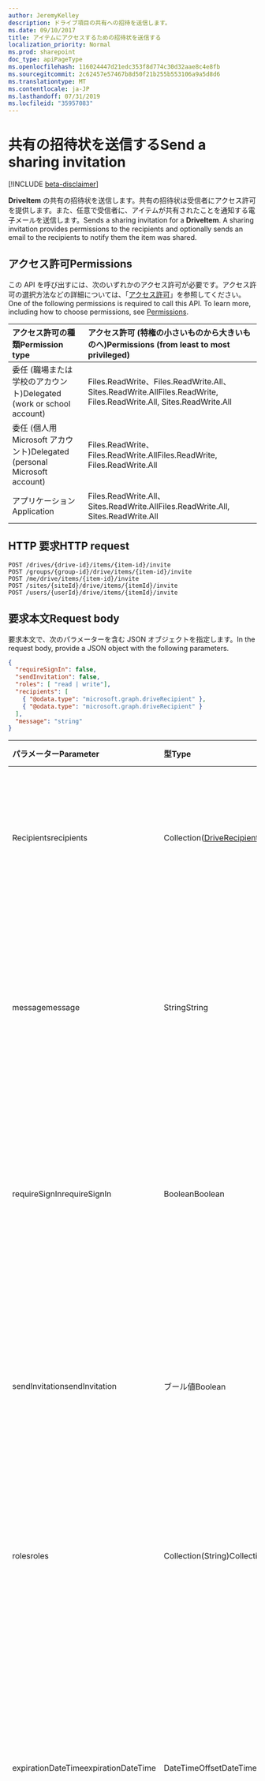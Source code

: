 ```yaml
---
author: JeremyKelley
description: ドライブ項目の共有への招待を送信します。
ms.date: 09/10/2017
title: アイテムにアクセスするための招待状を送信する
localization_priority: Normal
ms.prod: sharepoint
doc_type: apiPageType
ms.openlocfilehash: 116024447d21edc353f8d774c30d32aae8c4e8fb
ms.sourcegitcommit: 2c62457e57467b8d50f21b255b553106a9a5d8d6
ms.translationtype: MT
ms.contentlocale: ja-JP
ms.lasthandoff: 07/31/2019
ms.locfileid: "35957083"
---
```

# <a name="send-a-sharing-invitation"></a><span data-ttu-id="e8acf-103">共有の招待状を送信する</span><span class="sxs-lookup"><span data-stu-id="e8acf-103">Send a sharing invitation</span></span>

[!INCLUDE [beta-disclaimer](../../includes/beta-disclaimer.md)]

<span data-ttu-id="e8acf-p101">**DriveItem** の共有の招待状を送信します。共有の招待状は受信者にアクセス許可を提供します。また、任意で受信者に、アイテムが共有されたことを通知する電子メールを送信します。</span><span class="sxs-lookup"><span data-stu-id="e8acf-p101">Sends a sharing invitation for a **DriveItem**. A sharing invitation provides permissions to the recipients and optionally sends an email to the recipients to notify them the item was shared.</span></span>

## <a name="permissions"></a><span data-ttu-id="e8acf-106">アクセス許可</span><span class="sxs-lookup"><span data-stu-id="e8acf-106">Permissions</span></span>

<span data-ttu-id="e8acf-p102">この API を呼び出すには、次のいずれかのアクセス許可が必要です。アクセス許可の選択方法などの詳細については、「[アクセス許可](/graph/permissions-reference)」を参照してください。</span><span class="sxs-lookup"><span data-stu-id="e8acf-p102">One of the following permissions is required to call this API. To learn more, including how to choose permissions, see [Permissions](/graph/permissions-reference).</span></span>

|<span data-ttu-id="e8acf-109">アクセス許可の種類</span><span class="sxs-lookup"><span data-stu-id="e8acf-109">Permission type</span></span>      | <span data-ttu-id="e8acf-110">アクセス許可 (特権の小さいものから大きいものへ)</span><span class="sxs-lookup"><span data-stu-id="e8acf-110">Permissions (from least to most privileged)</span></span>              |
|:--------------------|:---------------------------------------------------------|
|<span data-ttu-id="e8acf-111">委任 (職場または学校のアカウント)</span><span class="sxs-lookup"><span data-stu-id="e8acf-111">Delegated (work or school account)</span></span> | <span data-ttu-id="e8acf-112">Files.ReadWrite、Files.ReadWrite.All、Sites.ReadWrite.All</span><span class="sxs-lookup"><span data-stu-id="e8acf-112">Files.ReadWrite, Files.ReadWrite.All, Sites.ReadWrite.All</span></span>    |
|<span data-ttu-id="e8acf-113">委任 (個人用 Microsoft アカウント)</span><span class="sxs-lookup"><span data-stu-id="e8acf-113">Delegated (personal Microsoft account)</span></span> | <span data-ttu-id="e8acf-114">Files.ReadWrite、Files.ReadWrite.All</span><span class="sxs-lookup"><span data-stu-id="e8acf-114">Files.ReadWrite, Files.ReadWrite.All</span></span>    |
|<span data-ttu-id="e8acf-115">アプリケーション</span><span class="sxs-lookup"><span data-stu-id="e8acf-115">Application</span></span> | <span data-ttu-id="e8acf-116">Files.ReadWrite.All、Sites.ReadWrite.All</span><span class="sxs-lookup"><span data-stu-id="e8acf-116">Files.ReadWrite.All, Sites.ReadWrite.All</span></span> |

## <a name="http-request"></a><span data-ttu-id="e8acf-117">HTTP 要求</span><span class="sxs-lookup"><span data-stu-id="e8acf-117">HTTP request</span></span>

<!-- { "blockType": "ignored" } -->

```http
POST /drives/{drive-id}/items/{item-id}/invite
POST /groups/{group-id}/drive/items/{item-id}/invite
POST /me/drive/items/{item-id}/invite
POST /sites/{siteId}/drive/items/{itemId}/invite
POST /users/{userId}/drive/items/{itemId}/invite
```

## <a name="request-body"></a><span data-ttu-id="e8acf-118">要求本文</span><span class="sxs-lookup"><span data-stu-id="e8acf-118">Request body</span></span>

<span data-ttu-id="e8acf-119">要求本文で、次のパラメーターを含む JSON オブジェクトを指定します。</span><span class="sxs-lookup"><span data-stu-id="e8acf-119">In the request body, provide a JSON object with the following parameters.</span></span>

<!-- { "blockType": "resource", "@odata.type": "microsoft.graph.inviteParameters", "scopes": "files.readwrite" } -->

```json
{
  "requireSignIn": false,
  "sendInvitation": false,
  "roles": [ "read | write"],
  "recipients": [
    { "@odata.type": "microsoft.graph.driveRecipient" },
    { "@odata.type": "microsoft.graph.driveRecipient" }
  ],
  "message": "string"
}
```

| <span data-ttu-id="e8acf-120">パラメーター</span><span class="sxs-lookup"><span data-stu-id="e8acf-120">Parameter</span></span>        | <span data-ttu-id="e8acf-121">型</span><span class="sxs-lookup"><span data-stu-id="e8acf-121">Type</span></span>                                            | <span data-ttu-id="e8acf-122">説明</span><span class="sxs-lookup"><span data-stu-id="e8acf-122">Description</span></span>                                                                                                |
|:-----------------|:------------------------------------------------|:-----------------------------------------------------------------------------------------------------------|
| <span data-ttu-id="e8acf-123">Recipients</span><span class="sxs-lookup"><span data-stu-id="e8acf-123">recipients</span></span>       | <span data-ttu-id="e8acf-124">Collection([DriveRecipient](../resources/driverecipient.md))</span><span class="sxs-lookup"><span data-stu-id="e8acf-124">Collection([DriveRecipient](../resources/driverecipient.md))</span></span> | <span data-ttu-id="e8acf-125">アクセスおよび共有の招待状を受信する、受信者のコレクション。</span><span class="sxs-lookup"><span data-stu-id="e8acf-125">A collection of recipients who will receive access and the sharing invitation.</span></span>                                            |
| <span data-ttu-id="e8acf-126">message</span><span class="sxs-lookup"><span data-stu-id="e8acf-126">message</span></span>          | <span data-ttu-id="e8acf-127">String</span><span class="sxs-lookup"><span data-stu-id="e8acf-127">String</span></span>                                          | <span data-ttu-id="e8acf-p103">共有の招待状に含まれるプレーンテキスト形式のメッセージ。最大の長さは 2000 文字です。</span><span class="sxs-lookup"><span data-stu-id="e8acf-p103">A plain text formatted message that is included in the sharing invitation. Maximum length 2000 characters.</span></span> |
| <span data-ttu-id="e8acf-130">requireSignIn</span><span class="sxs-lookup"><span data-stu-id="e8acf-130">requireSignIn</span></span>    | <span data-ttu-id="e8acf-131">Boolean</span><span class="sxs-lookup"><span data-stu-id="e8acf-131">Boolean</span></span>                                         | <span data-ttu-id="e8acf-132">共有アイテムを表示するために、招待状の受信者がサインインする必要のある場所を指定します。</span><span class="sxs-lookup"><span data-stu-id="e8acf-132">Specifies where the recipient of the invitation is required to sign-in to view the shared item.</span></span>            |
| <span data-ttu-id="e8acf-133">sendInvitation</span><span class="sxs-lookup"><span data-stu-id="e8acf-133">sendInvitation</span></span>   | <span data-ttu-id="e8acf-134">ブール値</span><span class="sxs-lookup"><span data-stu-id="e8acf-134">Boolean</span></span>                                         | <span data-ttu-id="e8acf-135">電子メールまたは投稿が生成されるのか (false)、アクセス許可のみが作成されるのか (true) を指定します。</span><span class="sxs-lookup"><span data-stu-id="e8acf-135">Specifies if an email or post is generated (false) or if the permission is just created (true).</span></span>            |
| <span data-ttu-id="e8acf-136">roles</span><span class="sxs-lookup"><span data-stu-id="e8acf-136">roles</span></span>            | <span data-ttu-id="e8acf-137">Collection(String)</span><span class="sxs-lookup"><span data-stu-id="e8acf-137">Collection(String)</span></span>                              | <span data-ttu-id="e8acf-138">共有の招待状の受信者に付与されるロールを指定します。</span><span class="sxs-lookup"><span data-stu-id="e8acf-138">Specify the roles that are be granted to the recipients of the sharing invitation.</span></span>                         |
| <span data-ttu-id="e8acf-139">expirationDateTime</span><span class="sxs-lookup"><span data-stu-id="e8acf-139">expirationDateTime</span></span> | <span data-ttu-id="e8acf-140">DateTimeOffset</span><span class="sxs-lookup"><span data-stu-id="e8acf-140">DateTimeOffset</span></span>                       | <span data-ttu-id="e8acf-141">アクセス許可の有効期限が切れる日時を指定します。</span><span class="sxs-lookup"><span data-stu-id="e8acf-141">Specify the DateTime after which the permission expires.</span></span> <span data-ttu-id="e8acf-142">OneDrive for business、SharePoint、プレミアム個人用 OneDrive のアカウントで利用できます。</span><span class="sxs-lookup"><span data-stu-id="e8acf-142">Available on OneDrive for Business, SharePoint, and premium personal OneDrive accounts.</span></span>
| <span data-ttu-id="e8acf-143">パスワード</span><span class="sxs-lookup"><span data-stu-id="e8acf-143">password</span></span>           | <span data-ttu-id="e8acf-144">String</span><span class="sxs-lookup"><span data-stu-id="e8acf-144">String</span></span>                         | <span data-ttu-id="e8acf-145">作成者による招待に設定されたパスワード。</span><span class="sxs-lookup"><span data-stu-id="e8acf-145">The password set on the invite by the creator.</span></span> <span data-ttu-id="e8acf-146">省略可能および OneDrive 個人用のみ</span><span class="sxs-lookup"><span data-stu-id="e8acf-146">Optional and OneDrive Personal only</span></span>

## <a name="example"></a><span data-ttu-id="e8acf-147">例</span><span class="sxs-lookup"><span data-stu-id="e8acf-147">Example</span></span>

<span data-ttu-id="e8acf-148">この例では、"ryan@contoso.org" というメール アドレスを持つユーザーに共有の招待状を、共同作業中のファイルについてのメッセージと共に送信します。</span><span class="sxs-lookup"><span data-stu-id="e8acf-148">This example sends a sharing invitation to a user with email address "ryan@contoso.org" with a message about a file being collaborated on.</span></span>
<span data-ttu-id="e8acf-149">この招待により、Ryan にはファイルへの読み取り/書き込みアクセス権が付与されます。</span><span class="sxs-lookup"><span data-stu-id="e8acf-149">The invitation grants Ryan read-write access to the file.</span></span>

### <a name="http-request"></a><span data-ttu-id="e8acf-150">HTTP 要求</span><span class="sxs-lookup"><span data-stu-id="e8acf-150">HTTP request</span></span>

<span data-ttu-id="e8acf-151">成功した場合、このメソッドは `200 OK` 応答コードと、応答本文で[アクセス許可](../resources/permission.md)コレクション オブジェクトを返します。</span><span class="sxs-lookup"><span data-stu-id="e8acf-151">If successful, this method returns `200 OK` response code and [permission](../resources/permission.md) collection object in the response body.</span></span>


# <a name="httptabhttp"></a>[<span data-ttu-id="e8acf-152">プロトコル</span><span class="sxs-lookup"><span data-stu-id="e8acf-152">HTTP</span></span>](#tab/http)
<!-- { "blockType": "request", "name": "send-sharing-invite", "@odata.type": "microsoft.graph.inviteParameters", "scopes": "files.readwrite", "target": "action" } -->

```http
POST /me/drive/items/{item-id}/invite
Content-type: application/json

{
  "recipients": [
    {
      "email": "ryan@contoso.org"
    }
  ],
  "message": "Here's the file that we're collaborating on.",
  "requireSignIn": true,
  "sendInvitation": true,
  "roles": [ "write" ],
  "password": "password123",
  "expirationDateTime": "2018-07-15T14:00:00.000Z"
}
```
# <a name="ctabcsharp"></a>[<span data-ttu-id="e8acf-153">C#</span><span class="sxs-lookup"><span data-stu-id="e8acf-153">C#</span></span>](#tab/csharp)
[!INCLUDE [sample-code](../includes/snippets/csharp/send-sharing-invite-csharp-snippets.md)]
[!INCLUDE [sdk-documentation](../includes/snippets/snippets-sdk-documentation-link.md)]

# <a name="javascripttabjavascript"></a>[<span data-ttu-id="e8acf-154">Javascript</span><span class="sxs-lookup"><span data-stu-id="e8acf-154">Javascript</span></span>](#tab/javascript)
[!INCLUDE [sample-code](../includes/snippets/javascript/send-sharing-invite-javascript-snippets.md)]
[!INCLUDE [sdk-documentation](../includes/snippets/snippets-sdk-documentation-link.md)]

# <a name="objective-ctabobjc"></a>[<span data-ttu-id="e8acf-155">目的-C</span><span class="sxs-lookup"><span data-stu-id="e8acf-155">Objective-C</span></span>](#tab/objc)
[!INCLUDE [sample-code](../includes/snippets/objc/send-sharing-invite-objc-snippets.md)]
[!INCLUDE [sdk-documentation](../includes/snippets/snippets-sdk-documentation-link.md)]

# <a name="javatabjava"></a>[<span data-ttu-id="e8acf-156">Java</span><span class="sxs-lookup"><span data-stu-id="e8acf-156">Java</span></span>](#tab/java)
[!INCLUDE [sample-code](../includes/snippets/java/send-sharing-invite-java-snippets.md)]
[!INCLUDE [sdk-documentation](../includes/snippets/snippets-sdk-documentation-link.md)]

---


### <a name="response"></a><span data-ttu-id="e8acf-157">応答</span><span class="sxs-lookup"><span data-stu-id="e8acf-157">Response</span></span>

<span data-ttu-id="e8acf-158">以下は、応答の例です。</span><span class="sxs-lookup"><span data-stu-id="e8acf-158">Here is an example of the response.</span></span>

<!-- { "blockType": "response", "@odata.type": "Collection(microsoft.graph.permission)", "truncated": true } -->

```json
HTTP/1.1 200 OK
Content-type: application/json

{
  "value": [
    {
      "grantedTo": {
        "user": {
          "displayName": "Ryan Gregg",
          "id": "42F177F1-22C0-4BE3-900D-4507125C5C20"
        }
      },
      "hasPassword": true,
      "id": "CCFC7CA3-7A19-4D57-8CEF-149DB9DDFA62",
      "invitation": {
        "email": "ryan@contoso.com",
        "signInRequired": true
      },
      "roles": [ "write" ],
      "expirationDateTime": "2018-07-15T14:00:00.000Z"
    }
  ]
}
```
### <a name="partial-success-response"></a><span data-ttu-id="e8acf-159">正常な応答の一部</span><span class="sxs-lookup"><span data-stu-id="e8acf-159">Partial success response</span></span>

<span data-ttu-id="e8acf-160">複数の受信者への招待では、一部の受信者に対して通知が成功する可能性があります。</span><span class="sxs-lookup"><span data-stu-id="e8acf-160">When inviting multiple recipients, it's possible for the notification to succeed for some and fail for others.</span></span>
<span data-ttu-id="e8acf-161">この場合、サービスは、HTTP 状態コードが207である部分的な成功応答を返します。</span><span class="sxs-lookup"><span data-stu-id="e8acf-161">In this case, the service returns a partial success response with an HTTP status code of 207.</span></span>
<span data-ttu-id="e8acf-162">部分的な成功が返された場合は、失敗した各`error`受信者の応答に、発生した問題とその修正方法に関する情報を持つオブジェクトが含まれます。</span><span class="sxs-lookup"><span data-stu-id="e8acf-162">When partial success is returned, the response for each failed recipient will contain an `error` object with information about what went wrong and how to fix it.</span></span>

<span data-ttu-id="e8acf-163">部分的な応答の例を次に示します。</span><span class="sxs-lookup"><span data-stu-id="e8acf-163">Here is an example of the partial response.</span></span>  

<!-- { "blockType": "response", "@odata.type": "Collection(microsoft.graph.permission)", "truncated": true } -->

```json
HTTP/1.1 207 Multi-Status
Content-type: application/json

{
  "value": [
    {
      "grantedTo": {
        "user": {
          "displayName": "John Adams",
          "id": "5D8CA5D0-FFF8-4A97-B0A6-8F5AEA339681"
        }
      },
      "id": "1EFG7CA3-7A19-4D57-8CEF-149DB9DDFA62",
      "invitation": {
        "email": "adams@contoso.com",
        "signInRequired": true
      },
      "roles": [ "write" ],
      "error": {
        "code":"notAllowed",
        "message":"Account verification needed to unblock sending emails.",
        "localizedMessage": "Kontobestätigung erforderlich, um das Senden von E-Mails zu entsperren.",
        "fixItUrl":"http://g.live.com/8SESkydrive/VerifyAccount",
        "innererror":{  
          "code":"accountVerificationRequired" 
        }
      }
    },
    {
      "grantedTo": {
        "user": {
          "displayName": "Ryan Gregg",
          "id": "42F177F1-22C0-4BE3-900D-4507125C5C20"
        }
      },
      "id": "CCFC7CA3-7A19-4D57-8CEF-149DB9DDFA62",
      "invitation": {
        "email": "ryan@contoso.com",
        "signInRequired": true
      },
      "roles": [ "write" ],
      "expirationDateTime": "2018-07-15T14:00:00.000Z"
    }
  ]
}
```
### <a name="sendnotification-errors"></a><span data-ttu-id="e8acf-164">SendNotification エラー</span><span class="sxs-lookup"><span data-stu-id="e8acf-164">SendNotification errors</span></span>
<span data-ttu-id="e8acf-165">通知の送信が失敗した場合に、入れ子になっ`innererror`たオブジェクト内でアプリに発生する可能性があるその他のエラーを次に示します。</span><span class="sxs-lookup"><span data-stu-id="e8acf-165">The following are some additional errors that your app might encounter within the nested `innererror` objects when sending notification fails.</span></span> <span data-ttu-id="e8acf-166">アプリでは、これらを処理する必要はありません。</span><span class="sxs-lookup"><span data-stu-id="e8acf-166">Apps are not required to handle these.</span></span>

| <span data-ttu-id="e8acf-167">コード</span><span class="sxs-lookup"><span data-stu-id="e8acf-167">Code</span></span>                           | <span data-ttu-id="e8acf-168">説明</span><span class="sxs-lookup"><span data-stu-id="e8acf-168">Description</span></span>
|:-------------------------------|:--------------------------------------------------------------------------------------
| <span data-ttu-id="e8acf-169">accountVerificationRequired</span><span class="sxs-lookup"><span data-stu-id="e8acf-169">accountVerificationRequired</span></span>    | <span data-ttu-id="e8acf-170">通知の送信のブロックを解除するには、アカウントの確認が必要です。</span><span class="sxs-lookup"><span data-stu-id="e8acf-170">Account verification is required to unblock sending notifications.</span></span>
| <span data-ttu-id="e8acf-171">hipCheckRequired</span><span class="sxs-lookup"><span data-stu-id="e8acf-171">hipCheckRequired</span></span>               | <span data-ttu-id="e8acf-172">HIP を解決する必要があります。 [通知の送信をブロック解除する] チェックボックスをオンにします。</span><span class="sxs-lookup"><span data-stu-id="e8acf-172">Need to solve HIP (Host Intrusion Prevention) check to unblock sending notifications.</span></span>
| <span data-ttu-id="e8acf-173">exchangeInvalidUser</span><span class="sxs-lookup"><span data-stu-id="e8acf-173">exchangeInvalidUser</span></span>            | <span data-ttu-id="e8acf-174">現在のユーザーのメールボックスが見つかりませんでした。</span><span class="sxs-lookup"><span data-stu-id="e8acf-174">Current user's mailbox was not found.</span></span>
| <span data-ttu-id="e8acf-175">exchangeOutOfMailboxQuota</span><span class="sxs-lookup"><span data-stu-id="e8acf-175">exchangeOutOfMailboxQuota</span></span>      | <span data-ttu-id="e8acf-176">クォータが不足しています。</span><span class="sxs-lookup"><span data-stu-id="e8acf-176">Out of quota.</span></span>
| <span data-ttu-id="e8acf-177">exchangeMaxRecipients</span><span class="sxs-lookup"><span data-stu-id="e8acf-177">exchangeMaxRecipients</span></span>          | <span data-ttu-id="e8acf-178">一度に通知を送信できる受信者の最大数を超過しました。</span><span class="sxs-lookup"><span data-stu-id="e8acf-178">Exceeded maximum number of recipients that can be sent notifications at the same time.</span></span>

><span data-ttu-id="e8acf-179">**注:** このサービスは、新しいエラーコードを追加するか、または、いつでも古いものを返すことを停止できます。</span><span class="sxs-lookup"><span data-stu-id="e8acf-179">**Note:** The service can add new error codes or stop returning old ones at any time.</span></span>

## <a name="remarks"></a><span data-ttu-id="e8acf-180">備考</span><span class="sxs-lookup"><span data-stu-id="e8acf-180">Remarks</span></span>

* <span data-ttu-id="e8acf-181">`personal` (OneDrive 個人用) の **driveType** を持つ[ドライブ](../resources/drive.md)は、ルートの DriveItem でアクセス許可を作成したり、変更したりすることはできません。</span><span class="sxs-lookup"><span data-stu-id="e8acf-181">[Drives](../resources/drive.md) with a **driveType** of `personal` (OneDrive personal) cannot create or modify permissions on the root DriveItem.</span></span>
* <span data-ttu-id="e8acf-182">使用可能なロールの一覧は、「[ロール列挙](../resources/permission.md#roles-enumeration-values)」を参照してください。</span><span class="sxs-lookup"><span data-stu-id="e8acf-182">For a list of available roles, see [Roles enumeration](../resources/permission.md#roles-enumeration-values).</span></span>

## <a name="error-responses"></a><span data-ttu-id="e8acf-183">エラー応答</span><span class="sxs-lookup"><span data-stu-id="e8acf-183">Error responses</span></span>

<span data-ttu-id="e8acf-184">エラーがどのような形で返されるかについては、「[エラー応答][error-response]」を参照してください。</span><span class="sxs-lookup"><span data-stu-id="e8acf-184">Read the [Error Responses][error-response] topic for more information about how errors are returned.</span></span>


[error-response]: /graph/errors

<!--
{
  "type": "#page.annotation",
  "description": "Add permissions to an item and optionally send a sharing notification.",
  "keywords": "retrieve,item,metadata",
  "section": "documentation",
  "tocPath": "Sharing/Add permissions",
  "suppressions": [
  ]
}
-->

